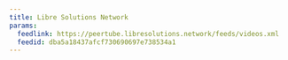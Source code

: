```yaml
---
title: Libre Solutions Network
params:
  feedlink: https://peertube.libresolutions.network/feeds/videos.xml
  feedid: dba5a18437afcf730690697e738534a1
---
```

